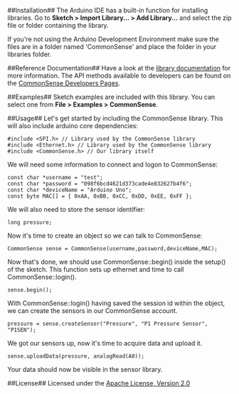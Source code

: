 ##Installation##
The Arduino IDE has a built-in function for installing libraries. Go to **Sketch > Import Library... > Add Library...** and select the zip file or folder containing the library.

If you're not using the Arduino Development Environment make sure the files are in a folder named 'CommonSense' and place the folder in your libraries folder.

##Reference Documentation##
Have a look at the [library documentation](http://senseobservationsystems.github.com/commonsense-arduino-lib/) for more information.
The API methods available to developers can be found on the [CommonSense Developers Pages](http://www.sense-os.nl/developers).

##Examples##
Sketch examples are included with this library. You can select one from **File > Examples > CommonSense**.

##Usage##
Let's get started by including the CommonSense library. This will also include arduino core dependencies:

~~~{.c}
#include <SPI.h> // Library used by the CommonSense library
#include <Ethernet.h> // Library used by the CommonSense library 
#include <CommonSense.h> // Our library itself
~~~

We will need some information to connect and logon to CommonSense:

~~~{.c}
const char *username = "test";
const char *password = "098f6bcd4621d373cade4e832627b4f6";
const char *deviceName = "Arduino Uno";
const byte MAC[] = { 0xAA, 0xBB, 0xCC, 0xDD, 0xEE, 0xFF };
~~~

We will also need to store the sensor identifier:

~~~{.c}
long pressure;
~~~

Now it's time to create an object so we can talk to CommonSense:

~~~{.c}
CommonSense sense = CommonSense(username,password,deviceName,MAC);
~~~

Now that's done, we should use CommonSense::begin() inside the setup() of the sketch.
This function sets up ethernet and time to call CommonSense::login().

~~~{.c}
sense.begin();
~~~

With CommonSense::login() having saved the session id within the object,
we can create the sensors in our CommonSense account.

~~~{.c}
pressure = sense.createSensor("Pressure", "P1 Pressure Sensor", "P1SEN");
~~~

We got our sensors up, now it's time to acquire data and upload it.

~~~{.c}
sense.uploadData(pressure, analogRead(A0));
~~~

Your data should now be visible in the sensor library.


##License##
Licensed under the [Apache License, Version 2.0](http://www.apache.org/licenses/LICENSE-2.0.html)